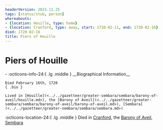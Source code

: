 ```yaml
---
headerVersion: 2023.11.25
tags: [status/stub, person]
whereabouts:
- {location: Houille, type: home}
- {location: Cranford, type: away, start: 1720-02-11, end: 1720-02-16}
died: 1720-02-16
title: Piers of Houille
---
```

# Piers of Houille
<div class="grid cards ext-narrow-margin ext-one-column" markdown>
- :octicons-info-24:{ .lg .middle } __Biographical Information__

    Died February 16th, 1720  
    { .bio }

    Lived in [Houille](<../../gazetteer/greater-sembara/sembara/barony-of-aveil/houille.md>), the [Barony of Aveil](<../../gazetteer/greater-sembara/sembara/barony-of-aveil/barony-of-aveil.md>), [Sembara](<../../gazetteer/greater-sembara/sembara/sembara.md>)
</div>

:octicons-location-24:{ .lg .middle } Died in [Cranford](<../../gazetteer/greater-sembara/sembara/barony-of-aveil/cranford.md>), the [Barony of Aveil](<../../gazetteer/greater-sembara/sembara/barony-of-aveil/barony-of-aveil.md>), [Sembara](<../../gazetteer/greater-sembara/sembara/sembara.md>)



